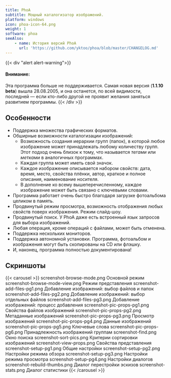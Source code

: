 ```yaml
---
title: PhoA
subtitle: Мощный каталогизатор изображений.
platform: windows
icon: phoa-icon-64.png
weight: 1
software: phoa
seeAlso:
    - name: История версий PhoA
      url: 'https://github.com/yktoo/phoa/blob/master/CHANGELOG.md'
---
```


{{< div "alert alert-warning">}}
#### Внимание:

Эта программа больше не поддерживается. Самая новая версия (**1.1.10 beta**) вышла 28.08.2005, и она останется, по всей видимости, последней — если кто-либо другой не проявит желания заняться развитием программы.
{{< /div >}}

## Особенности

* Поддержка множества графических форматов.
* Обширные возможности каталогизации изображений:
    * Возможность создания иерархии групп (папок), в которой любое изображение может принадлежать любому количеству групп. Этот подход очень близок к тому, что называется *тегами* или *метками* в аналогичных программах.
    * Каждая группа может иметь свой значок.
    * Каждое изображение описывается набором свойств: дата, время, место, свойства плёнки, автор, краткое и полное описания, наименование носителя.
    * В дополнение ко всему вышеперечисленному, каждое изображение может быть связано с ключевыми словами.
* Программа работает очень быстро благодаря загрузке фотоальбома целиком в память.
* Продвинутый режим просмотра, возможность отображения любых свойств поверх изображения. Режим слайд-шоу.
* Продвинутый поиск. У PhoA даже есть встроенный язык запросов для выбора изображений.
* Любая операция, кроме операций с файлами, может быть отменена.
* Поддержка нескольких мониторов.
* Поддержка автономной установки. Программа, фотоальбом и изображения могут быть скопированы на CD или флэшку.
* И, наконец, программа полностью документирована!

## Скриншоты

{{< carousel >}}
    screenshot-browse-mode.png      Основной режим
    screenshot-browse-mode-view.png Режим представления
    screenshot-add-files-pg1.png    Добавление изображений: выбор файлов и папок
    screenshot-add-files-pg2.png    Добавление изображений: выбор отдельных файлов
    screenshot-add-files-pg3.png    Добавление изображений: процесс добавления
    screenshot-pic-props-pg1.png    Свойства файлов изображений
    screenshot-pic-props-pg2.png    Метаданные изображений
    screenshot-pic-props-pg3.png    Просмотр изображений
    screenshot-pic-props-pg4.png    Данные изображений
    screenshot-pic-props-pg5.png    Ключевые слова
    screenshot-pic-props-pg6.png    Принадлежность изображений группам
    screenshot-find.png             Окно поиска
    screenshot-sort-pics.png        Критерии сортировки изображений
    screenshot-view-props.png       Свойства представления
    screenshot-setup-pg1.png        Общие настройки
    screenshot-setup-pg2.png        Настройки режима обзора
    screenshot-setup-pg3.png        Настройки режима просмотра
    screenshot-setup-pg4.png        Настройки диалогов
    screenshot-rebuild-thumbs.png   Диалог перестройки эскизов
    screenshot-stats.png            Диалог статистики
{{< /carousel >}}